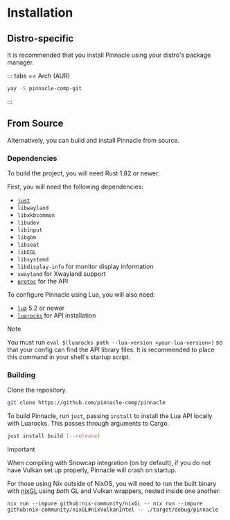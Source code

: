 # Installation

## Distro-specific

It is recommended that you install Pinnacle using your distro's package manager.

::: tabs
== Arch (AUR)
```sh
yay -S pinnacle-comp-git
```
:::

## From Source

Alternatively, you can build and install Pinnacle from source.

### Dependencies

To build the project, you will need Rust 1.82 or newer.

First, you will need the following dependencies:
- [`just`](https://github.com/casey/just)
- `libwayland`
- `libxkbcommon`
- `libudev`
- `libinput`
- `libgbm`
- `libseat`
- `libEGL`
- `libsystemd`
- `libdisplay-info` for monitor display information
- `xwayland` for Xwayland support
- [`protoc`](https://grpc.io/docs/protoc-installation/) for the API

To configure Pinnacle using Lua, you will also need:
- [`lua`](https://www.lua.org/) 5.2 or newer
- [`luarocks`](https://luarocks.org/) for API installation

> [!NOTE]
> You must run `eval $(luarocks path --lua-version <your-lua-version>)` so that your config can find the API
> library files. It is recommended to place this command in your shell's startup script.

### Building

Clone the repository.
```sh
git clone https://github.com/pinnacle-comp/pinnacle
```

To build Pinnacle, run `just`, passing `install` to install the Lua API locally with Luarocks.
This passes through arguments to Cargo.
```sh
just install build [--release]
```

> [!IMPORTANT]
> When compiling with Snowcap integration (on by default), if you do not have Vulkan set up properly,
> Pinnacle will crash on startup.
>
> For those using Nix outside of NixOS, you will need to run the built binary
> with [nixGL](https://github.com/nix-community/nixGL) using *both* GL and Vulkan wrappers, nested inside one another:
> ```
> nix run --impure github:nix-community/nixGL -- nix run --impure github:nix-community/nixGL#nixVulkanIntel -- ./target/debug/pinnacle
> ```
